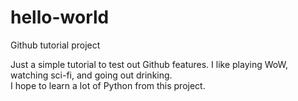 # hello-world
Github tutorial project


Just a simple tutorial to test out Github features.  I like playing WoW, watching sci-fi, and going out drinking.  
I hope to learn a lot of Python from this project.  
